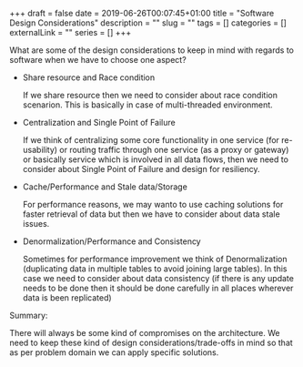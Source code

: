 +++ 
draft = false
date = 2019-06-26T00:07:45+01:00
title = "Software Design Considerations"
description = ""
slug = "" 
tags = []
categories = []
externalLink = ""
series = []
+++

What are some of the design considerations to keep in mind with regards to software when we have to choose one aspect?

* Share resource and Race condition
	
	If we share resource then we need to consider about race condition scenarion. This is basically in case of multi-threaded environment.
	
* Centralization and Single Point of Failure

	If we think of centralizing some core functionality in one service (for re-usability) or routing traffic through one service (as a proxy or gateway) or basically service which is involved in all data flows, then we need to consider about Single Point of Failure and design for resiliency.
	
* Cache/Performance and Stale data/Storage

	For performance reasons, we may wanto to use caching solutions for faster retrieval of data but then we have to consider about data stale issues.
	
* Denormalization/Performance and Consistency 

	Sometimes for performance improvement we think of Denormalization (duplicating data in multiple tables to avoid joining large tables). In this case
	we need to consider about data consistency (if there is any update needs to be done then it should be done carefully in all places wherever data is been replicated)
	

Summary:

There will always be some kind of compromises on the architecture. We need to keep these kind of design considerations/trade-offs in mind so that as per problem domain we can apply specific solutions.
